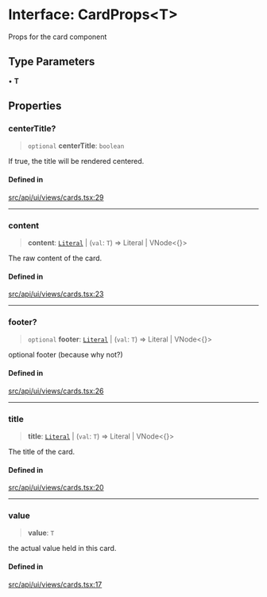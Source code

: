 # Interface: CardProps\<T\>

Props for the card component

## Type Parameters

• **T**

## Properties

### centerTitle?

> `optional` **centerTitle**: `boolean`

If true, the title will be rendered centered.

#### Defined in

[src/api/ui/views/cards.tsx:29](https://github.com/blacksmithgu/datacore/blob/7b0c019def7e079c43dc5dbea32d9f610e95285b/src/api/ui/views/cards.tsx#L29)

***

### content

> **content**: [`Literal`](../../expressions/type-aliases/Literal.md) \| (`val`: `T`) => Literal \| VNode\<\{\}\>

The raw content of the card.

#### Defined in

[src/api/ui/views/cards.tsx:23](https://github.com/blacksmithgu/datacore/blob/7b0c019def7e079c43dc5dbea32d9f610e95285b/src/api/ui/views/cards.tsx#L23)

***

### footer?

> `optional` **footer**: [`Literal`](../../expressions/type-aliases/Literal.md) \| (`val`: `T`) => Literal \| VNode\<\{\}\>

optional footer (because why not?)

#### Defined in

[src/api/ui/views/cards.tsx:26](https://github.com/blacksmithgu/datacore/blob/7b0c019def7e079c43dc5dbea32d9f610e95285b/src/api/ui/views/cards.tsx#L26)

***

### title

> **title**: [`Literal`](../../expressions/type-aliases/Literal.md) \| (`val`: `T`) => Literal \| VNode\<\{\}\>

The title of the card.

#### Defined in

[src/api/ui/views/cards.tsx:20](https://github.com/blacksmithgu/datacore/blob/7b0c019def7e079c43dc5dbea32d9f610e95285b/src/api/ui/views/cards.tsx#L20)

***

### value

> **value**: `T`

the actual value held in this card.

#### Defined in

[src/api/ui/views/cards.tsx:17](https://github.com/blacksmithgu/datacore/blob/7b0c019def7e079c43dc5dbea32d9f610e95285b/src/api/ui/views/cards.tsx#L17)

